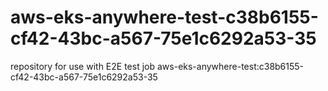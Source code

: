 # aws-eks-anywhere-test-c38b6155-cf42-43bc-a567-75e1c6292a53-35
repository for use with E2E test job aws-eks-anywhere-test:c38b6155-cf42-43bc-a567-75e1c6292a53-35
